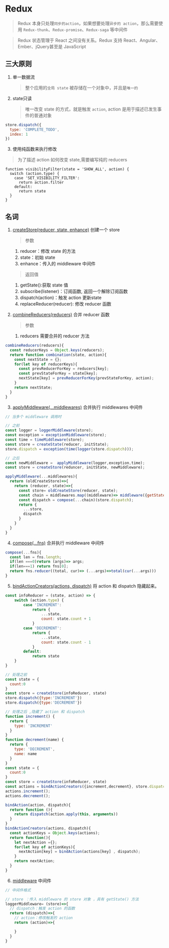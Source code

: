 # Redux

> Redux 本身只处理`同步的action`，如果想要处理`异步的 action`，那么需要使用 `Redux-thunk`、`Redux-promise`、`Redux-saga` 等中间件

> Redux 状态管理于 React 之间没有关系。Redux 支持 React、Angular、Ember、jQuery甚至是 JavaScript

## 三大原则

1. 单一数据流

    > 整个应用的`全局 state` 被存储在一个对象中，并且是`唯一的`

2. state只读

    > 唯一改变 state 的方式，就是触发 `action`, action 是用于描述已发生事件的普通对象

```js
store.dispatch({
  type: 'COMPLETE_TODO',
  index: 1
})
```

3. 使用纯函数来执行修改

> 为了描述 action 如何改变 state,需要编写纯的 reducers

```JS
function visibilityFilter(state = 'SHOW_ALL', action) {
  switch (action.type) {
    case 'SET_VISIBILITY_FILTER':
      return action.filter
    default:
      return state
  }
}
```

## 名词

1. [createStore(reducer, state, enhance)](./createStore.js) 创建一个 store

    > 参数

    1. reducer：修改 state 的方法
    2. state：初始 state
    3. enhance：传入的 middleware 中间件

    > 返回值

    1. getState():获取 state 值
    2. subscribe(listener)：订阅函数, 返回一个解除订阅函数
    3. dispatch(action)：触发 action 更新state
    4. replaceReducer(reducer): 修改 reducer 函数

2. [combineReducers(reducers)](./combineReducers.js) 合并 reducer 函数

    > 参数
    1. reducers 需要合并的 reducer 方法

```js
combineReducers(reducers){
  const reducerKeys = Object.keys(reducers);
  return function combination(state, action){
    const nextState = {};
    for(let key of reducerKeys){
      const prevReducerForKey = reducers[key];
      const prevStateForKey = state[key];
      nextState[key] = prevReducerForKey(prevStateForKey, action);
    }
    return nextState;
  }
}
```

3. [applyMiddleware(...middlewares)](./applyMiddleware.js) 合并执行 middlewares 中间件

```js
// 当多个 middleware 调用时

// 之前
const logger = loggerMiddleware(store);
const exception = exceptionMiddleware(store);
const time = timeMiddleware(store);
const store = createState(reducer, initState);
store.dispatch = exception(time(logger(store.dispatch)));

// 之后
const newMiddleware =  applyMiddleware(logger,exception,time);
const store = createStore(reduncer, initState, newMiddleware);
```

```js
applyMiddleware(...middlewares){
  return (oldCreateStore)=>{
    return (reducer, state)=>{
      const store= oldCreateStore(reducer, state);
      const chain = middlewares.map((middleware)=> middleware({getState: store.getState}))
      const dispatch = compose(...chain)(store.dispatch);
      return {
        ...store,
        dispatch
      }
    }
  }
}
```

4. [compose(...fns)](./compose.js) 合并执行 middleware 中间件

```js
compose(...fns){
  const len = fns.length;
  if(len ===0)return (args)=> args;
  if(len===1) return fns[0];
  return fns.reducer((total, cur)=> (...args)=>total(cur(...args)))
}
```

5. [bindActionCreators(actions, dispatch)](./bindActionCreators.js) 将 action 和 dispatch 隐藏起来。

```js
const infoReducer = (state, action) => {
    switch (action.type) {
        case 'INCREMENT':
            return {
                ...state,
                count: state.count + 1
            }
        case 'DECREMENT':
            return {
                ...state,
                count: state.count - 1
            }
        default:
            return state
    }
}

// 处理之前
const state = {
  count:0
}
const store = createStore(infoReducer, state)
store.dispatch({type:'INCREMENT'})
store.dispatch({type:'DECREMENT'})

// 处理之后 ,隐藏了 action 和 dispatch
function increment() {
  return {
    type: 'INCREMENT'
  }
}
function decrement(name) {
  return {
    type: 'DECREMENT',
    name: name
  }
}
const state = {
  count:0
}
const store = createStore(infoReducer, state)
const actions = bindActionCreators({increment,decrement}, store.dispatch);
actions.increment();
actions.decrement();
```

```js
bindAction(action, dispatch){
  return function (){
    return dispatch(action.apply(this, arguments))
  }
}
bindActionCreators(actions, dispatch){
  const actionKeys = Object.keys(actions);
  return function(){
    let nextAction ={};
    for(let key of actionKeys){
      nextAction[key] = bindAction(actions[key] , dispatch);
    }
    return nextAction;
  }
}
```

6. [middleware](./middlewares/loggerMiddleware.js) 中间件

```js
// 中间件格式

// store ：传入 middleware 的 store 对象 ，具有 getState() 方法
loggerMiddleware= (store)=>{
  // dispatch：触发 action 的函数
  return (dispatch)=>{
    // action：修改触发的 action
    return (action)=>{

    }
  }
}
```